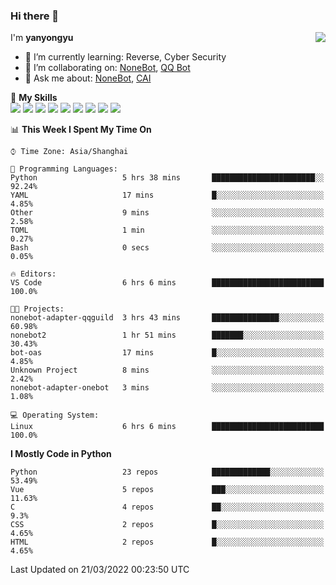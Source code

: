 ### Hi there 👋

<a href="#">
  <img align="right" src="https://github-readme-stats.vercel.app/api?username=yanyongyu&count_private=true&show_icons=true&bg_color=15,f2f7fd,E0EAFC" />
</a>

I'm **yanyongyu**

- 🌱 I’m currently learning: Reverse, Cyber Security
- 👯 I’m collaborating on: [NoneBot](https://github.com/nonebot), [QQ Bot](https://github.com/Mrs4s/go-cqhttp)
- 💬 Ask me about: [NoneBot](https://github.com/nonebot), [CAI](https://github.com/cscs181/CAI)

🌟 **My Skills**  
![](https://img.shields.io/badge/-Python-3e74a2?style=flat-square&logo=Python&logoColor=fff)
![](https://img.shields.io/badge/-Node.js-339933?style=flat-square&logo=Node.js&logoColor=fff)
![](https://img.shields.io/badge/-Vue-4fc08d?style=flat-square&logo=Vue.js&logoColor=fff)
![](https://img.shields.io/badge/-React-2d98ce?style=flat-square&logo=React&logoColor=fff)
![](https://img.shields.io/badge/-Docker-2496ED?style=flat-square&logo=Docker&logoColor=fff)
![](https://img.shields.io/badge/-Linux-000000?style=flat-square&logo=Linux&logoColor=fff)
![](https://img.shields.io/badge/-MySQL-4479A1?style=flat-square&logo=MySQL&logoColor=fff)
![](https://img.shields.io/badge/-Redis-DC382D?style=flat-square&logo=Redis&logoColor=fff)
![](https://img.shields.io/badge/-MongoDB-47A248?style=flat-square&logo=MongoDB&logoColor=fff)

<!--START_SECTION:waka-->
📊 **This Week I Spent My Time On** 

```text
⌚︎ Time Zone: Asia/Shanghai

💬 Programming Languages: 
Python                   5 hrs 38 mins       ███████████████████████░░   92.24% 
YAML                     17 mins             █░░░░░░░░░░░░░░░░░░░░░░░░   4.85% 
Other                    9 mins              ░░░░░░░░░░░░░░░░░░░░░░░░░   2.58% 
TOML                     1 min               ░░░░░░░░░░░░░░░░░░░░░░░░░   0.27% 
Bash                     0 secs              ░░░░░░░░░░░░░░░░░░░░░░░░░   0.05%

🔥 Editors: 
VS Code                  6 hrs 6 mins        █████████████████████████   100.0%

🐱‍💻 Projects: 
nonebot-adapter-qqguild  3 hrs 43 mins       ███████████████░░░░░░░░░░   60.98% 
nonebot2                 1 hr 51 mins        ███████░░░░░░░░░░░░░░░░░░   30.43% 
bot-oas                  17 mins             █░░░░░░░░░░░░░░░░░░░░░░░░   4.85% 
Unknown Project          8 mins              ░░░░░░░░░░░░░░░░░░░░░░░░░   2.42% 
nonebot-adapter-onebot   3 mins              ░░░░░░░░░░░░░░░░░░░░░░░░░   1.08%

💻 Operating System: 
Linux                    6 hrs 6 mins        █████████████████████████   100.0%

```

**I Mostly Code in Python** 

```text
Python                   23 repos            █████████████░░░░░░░░░░░░   53.49% 
Vue                      5 repos             ███░░░░░░░░░░░░░░░░░░░░░░   11.63% 
C                        4 repos             ██░░░░░░░░░░░░░░░░░░░░░░░   9.3% 
CSS                      2 repos             █░░░░░░░░░░░░░░░░░░░░░░░░   4.65% 
HTML                     2 repos             █░░░░░░░░░░░░░░░░░░░░░░░░   4.65%

```



 Last Updated on 21/03/2022 00:23:50 UTC
<!--END_SECTION:waka-->
